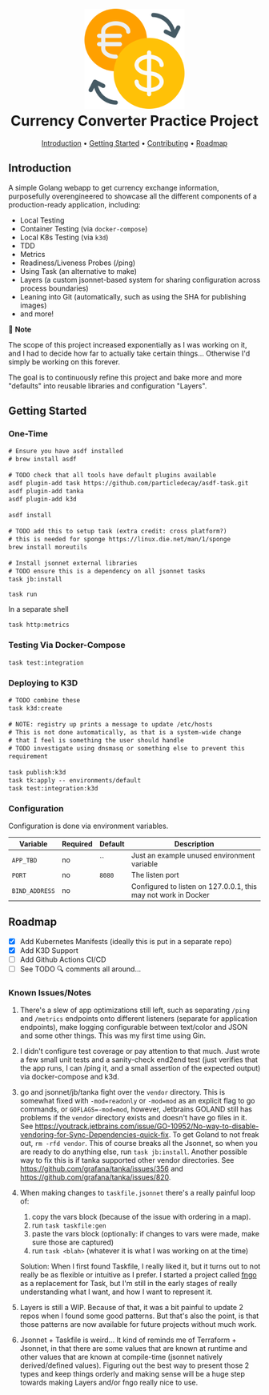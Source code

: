 <h1 align="center">
  <br>
  <a href="http://github.com/ghostsquad/currency-converter-practice"><img src="./docs/assets/exchange.png" alt="github.com/ghostsquad/s3-file-explorer" width="200px" /></a>
  <br>
  Currency Converter Practice Project
  <br>
</h1>

<p align="center">
  <a href="#introduction">Introduction</a> •
  <a href="#getting-started">Getting Started</a> •
  <a href="#contributing">Contributing</a> •
  <a href="#roadmap">Roadmap</a>
</p>

## Introduction

A simple Golang webapp to get currency exchange information, purposefully overengineered to showcase all the different components of a production-ready application, including:

- Local Testing
- Container Testing (via `docker-compose`)
- Local K8s Testing (via `k3d`)
- TDD
- Metrics
- Readiness/Liveness Probes (/ping)
- Using Task (an alternative to make)
- Layers (a custom jsonnet-based system for sharing configuration across process boundaries)
- Leaning into Git (automatically, such as using the SHA for publishing images)
- and more!

📌 **Note**

The scope of this project increased exponentially as I was working on it, and I had to decide how far to actually take certain things...
Otherwise I'd simply be working on this forever. 

The goal is to continuously refine this project and bake more and more "defaults" into reusable libraries and configuration "Layers".

## Getting Started

### One-Time
```shell
# Ensure you have asdf installed
# brew install asdf

# TODO check that all tools have default plugins available
asdf plugin-add task https://github.com/particledecay/asdf-task.git
asdf plugin-add tanka
asdf plugin-add k3d

asdf install

# TODO add this to setup task (extra credit: cross platform?)
# this is needed for sponge https://linux.die.net/man/1/sponge
brew install moreutils

# Install jsonnet external libraries
# TODO ensure this is a dependency on all jsonnet tasks
task jb:install
```

```shell
task run
```

In a separate shell

```shell
task http:metrics
```

### Testing Via Docker-Compose

```shell
task test:integration
```

### Deploying to K3D

```shell
# TODO combine these
task k3d:create

# NOTE: registry up prints a message to update /etc/hosts
# This is not done automatically, as that is a system-wide change 
# that I feel is something the user should handle
# TODO investigate using dnsmasq or something else to prevent this requirement

task publish:k3d
task tk:apply -- environments/default
task test:integration:k3d
```

### Configuration

Configuration is done via environment variables.

| Variable       | Required | Default | Description                                                    |
|----------------|----------|---------|----------------------------------------------------------------|
| `APP_TBD`      | no       | ``      | Just an example unused environment variable                    |
| `PORT`         | no       | `8080`  | The listen port                                                |
| `BIND_ADDRESS` | no       |         | Configured to listen on 127.0.0.1, this may not work in Docker |

## Roadmap

- [x] Add Kubernetes Manifests (ideally this is put in a separate repo)
- [x] Add K3D Support
- [ ] Add Github Actions CI/CD
- [ ] See TODO 🔍 comments all around... 

### Known Issues/Notes

1. There's a slew of app optimizations still left, such as separating `/ping` and `/metrics` endpoints onto different listeners (separate for application endpoints), make logging configurable between text/color and JSON and some other things. This was my first time using Gin.
2. I didn't configure test coverage or pay attention to that much. Just wrote a few small unit tests and a sanity-check end2end test (just verifies that the app runs, I can /ping it, and a small assertion of the expected output) via docker-compose and k3d.
3. go and jsonnet/jb/tanka fight over the `vendor` directory. This is somewhat fixed with `-mod=readonly` or `-mod=mod` as an explicit flag to go commands, or `GOFLAGS=-mod=mod`, however, Jetbrains GOLAND still has problems if the `vendor` directory exists and doesn't have go files in it. See https://youtrack.jetbrains.com/issue/GO-10952/No-way-to-disable-vendoring-for-Sync-Dependencies-quick-fix. To get Goland to not freak out, `rm -rfd vendor`. This of course breaks all the Jsonnet, so when you are ready to do anything else, run `task jb:install`. Another possible way to fix this is if tanka supported other vendor directories. See https://github.com/grafana/tanka/issues/356 and https://github.com/grafana/tanka/issues/820.  
4. When making changes to `taskfile.jsonnet` there's a really painful loop of:
   1. copy the vars block (because of the issue with ordering in a map). 
   2. run `task taskfile:gen`
   3. paste the vars block (optionally: if changes to vars were made, make sure those are captured)
   4. run `task <blah>` (whatever it is what I was working on at the time)

   Solution: When I first found Taskfile, I really liked it, but it turns out to not really be as flexible or intuitive as I prefer. I started a project called [fngo](https://fngo.dev/) as a replacement for Task, but I'm still in the early stages of really understanding what I want, and how I want to represent it.
5. Layers is still a WIP. Because of that, it was a bit painful to update 2 repos when I found some good patterns. But that's also the point, is that those patterns are now available for future projects without much work.
6. Jsonnet + Taskfile is weird... It kind of reminds me of Terraform + Jsonnet, in that there are some values that are known at runtime and other values that are known at compile-time (jsonnet natively derived/defined values). Figuring out the best way to present those 2 types and keep things orderly and making sense will be a huge step towards making Layers and/or fngo really nice to use.
